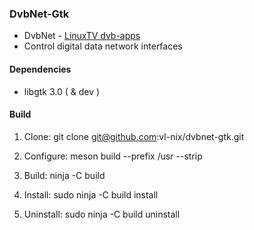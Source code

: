### DvbNet-Gtk

* DvbNet - [LinuxTV dvb-apps](https://www.linuxtv.org/wiki/index.php/LinuxTV_dvb-apps)
* Control digital data network interfaces

#### Dependencies

* libgtk 3.0 ( & dev )

#### Build

1. Clone: git clone git@github.com:vl-nix/dvbnet-gtk.git

2. Configure: meson build --prefix /usr --strip

3. Build: ninja -C build

4. Install: sudo ninja -C build install

5. Uninstall: sudo ninja -C build uninstall

